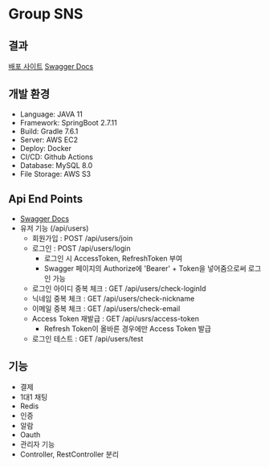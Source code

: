 # Group SNS

## 결과

[배포 사이트](http://ec2-52-79-82-151.ap-northeast-2.compute.amazonaws.com:8085/)
[Swagger Docs](http://ec2-52-79-82-151.ap-northeast-2.compute.amazonaws.com:8085/swagger-ui/)

## 개발 환경

- Language: JAVA 11
- Framework: SpringBoot 2.7.11
- Build: Gradle 7.6.1
- Server: AWS EC2
- Deploy: Docker
- CI/CD: Github Actions
- Database: MySQL 8.0
- File Storage: AWS S3

## Api End Points

- [Swagger Docs](http://ec2-52-79-82-151.ap-northeast-2.compute.amazonaws.com:8085/swagger-ui/)
- 유저 기능 (/api/users)
  - 회원가입 : POST /api/users/join
  - 로그인 : POST /api/users/login
    - 로그인 시 AccessToken, RefreshToken 부여
    - Swagger 페이지의 Authorize에 'Bearer' + Token을 넣어줌으로써 로그인 가능
  - 로그인 아이디 중복 체크 : GET /api/users/check-loginId
  - 닉네임 중복 체크 : GET /api/users/check-nickname
  - 이메일 중복 체크 : GET /api/users/check-email
  - Access Token 재발급 : GET /api/usrs/access-token
    - Refresh Token이 올바른 경우에만 Access Token 발급
  - 로그인 테스트 : GET /api/users/test


## 기능

- 결제
- 1대1 채팅
- Redis
- 인증
- 알람
- Oauth
- 관리자 기능
- Controller, RestController 분리
